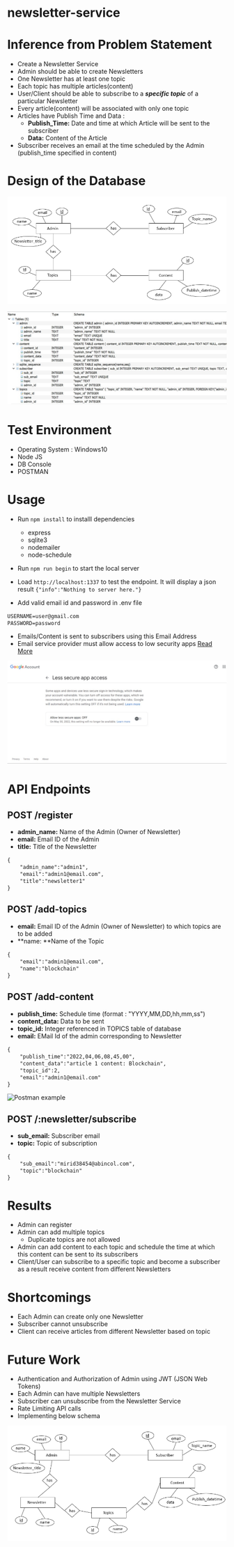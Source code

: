 # newsletter-service

# Inference from Problem Statement

* Create a Newsletter Service
* Admin should be able to create Newsletters
* One Newsletter has at least one topic
* Each topic has multiple articles(content)
* User/Client should be able to subscribe to a **_specific topic_** of a particular Newsletter
* Every article(content) will be associated with only one topic
* Articles have Publish Time and Data :
  * **Publish_Time:** Date and time at which Article will be sent to the subscriber 
  * **Data:** Content of the Article
* Subscriber receives an email at the time scheduled by the Admin (publish_time specified in content) 

# Design of the Database

![Database Design](./images/database-design.png)

![Database Schema](./images/database_schema.jpeg)


# Test Environment

* Operating System : Windows10
* Node JS
* DB Console
* POSTMAN

# Usage

* Run `npm install` to installl dependencies
  * express
  * sqlite3
  * nodemailer
  * node-schedule
* Run `npm run begin` to start the local server
* Load `http://localhost:1337` to test the endpoint. It will display a json result `{"info":"Nothing to server here."}`

* Add valid email id and password in .env file
```
USERNAME=user@gmail.com
PASSWORD=password
```
* Emails/Content is sent to subscribers using this Email Address
* Email service provider must allow access to low security apps [Read More](https://support.google.com/accounts/answer/6010255?hl=en)

![](./images/google-security.jpeg)

# API Endpoints

## POST /register

* **admin_name:** Name of the Admin (Owner of Newsletter)
* **email:** Email ID of the Admin 
* **title:** Title of the Newsletter

```
{
	"admin_name":"admin1",
	"email":"admin1@email.com",
	"title":"newsletter1"
}
```


## POST /add-topics
* **email:** Email ID of the Admin (Owner of Newsletter) to which topics are to be added
* **name: **Name of the Topic

```
{
	"email":"admin1@email.com",
	"name":"blockchain"
}
```


## POST /add-content

* **publish_time:** Schedule time (format : "YYYY,MM,DD,hh,mm,ss")
* **content_data:** Data to be sent
* **topic_id:** Integer referenced in TOPICS table of database
* **email:** EMail Id of the admin corresponding to Newsletter 

```
{
    "publish_time":"2022,04,06,08,45,00",
    "content_data":"article 1 content: Blockchain",
    "topic_id":2,
    "email":"admin1@email.com"
}
```

![Postman example](https://developerhowto.com/wp-content/uploads/2018/12/PostMan-POST-request.png)

## POST /:newsletter/subscribe

* **sub_email:** Subscriber email 
* **topic:** Topic of subscription

```
{
	"sub_email":"mirid38454@abincol.com",
	"topic":"blockchain"
}
```

# Results

* Admin can register
* Admin can add multiple topics 
  * Duplicate topics are not allowed 
* Admin can add content to each topic and schedule the time at which this content can be sent to its subscribers
* Client/User can subscribe to a specific topic and become a subscriber as a result receive content from different Newsletters

# Shortcomings

* Each Admin can create only one Newsletter
* Subscriber cannot unsubscribe 
* Client can receive articles from different Newsletter based on topic

# Future Work

* Authentication and Authorization of Admin using JWT (JSON Web Tokens)
* Each Admin can have multiple Newsletters
* Subscriber can unsubscribe from the Newsletter Service
* Rate Limiting API calls
* Implementing below schema

![Database Design](./images/new-database-design.png)










